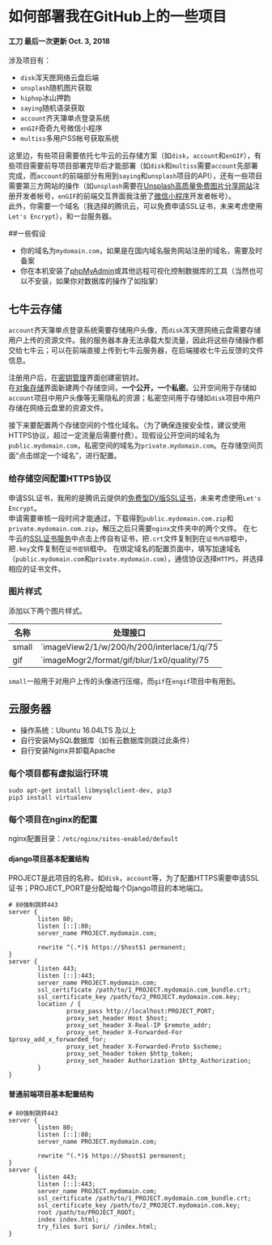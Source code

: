 # 如何部署我在GitHub上的一些项目
#### 工刀 最后一次更新 Oct. 3, 2018

涉及项目有：  
- `disk`浑天匣网络云盘后端  
- `unsplash`随机图片获取  
- `hiphop`冰山押韵  
- `saying`随机语录获取  
- `account`齐天簿单点登录系统  
- `enGIF`奇奇九号微信小程序  
- `multiss`多用户SS帐号获取系统  

这里边，有些项目需要依托七牛云的云存储方案（如`disk`，`account`和`enGIF`），有些项目需要前导项目部署完毕后才能部署（如`disk`和`multiss`需要`account`先部署完成，而`account`的前端部分有用到`saying`和`unsplash`项目的API），还有一些项目需要第三方网站的操作（如`unsplash`需要在[Unsplash高质量免费图片分享网站](https://unsplash.com)注册开发者帐号，`enGIF`的前端交互界面我注册了[微信小程序](https://mp.weixin.qq.com/cgi-bin/wx)开发者帐号）。  
此外，你需要一个域名（我选择的腾讯云，可以免费申请SSL证书，未来考虑使用`Let's Encrypt`），和一台服务器。

##一些假设
- 你的域名为`mydomain.com`，如果是在国内域名服务网站注册的域名，需要及时备案
- 你在本机安装了[phpMyAdmin](https://www.phpmyadmin.net/)或其他远程可视化控制数据库的工具（当然也可以不安装，如果你对数据库的操作了如指掌）

## 七牛云存储
`account`齐天簿单点登录系统需要存储用户头像，而`disk`浑天匣网络云盘需要存储用户上传的资源文件。我的服务器本身无法承载大型流量，因此将这些存储操作都交给七牛云；可以在前端直接上传到七牛云服务器，在后端接收七牛云反馈的文件信息。

注册用户后，在[密钥管理](https://portal.qiniu.com/user/key)界面创建密钥对。  
在[对象存储](https://portal.qiniu.com/bucket)界面新建两个存储空间，**一个公开，一个私密**。公开空间用于存储如`account`项目中用户头像等无需隐私的资源；私密空间用于存储如`disk`项目中用户存储在网络云盘里的资源文件。

接下来要配置两个存储空间的个性化域名。（为了确保连接安全性，建议使用HTTPS协议，超过一定流量后需要付费）。现假设公开空间的域名为`public.mydomain.com`，私密空间的域名为`private.mydomain.com`。在存储空间页面“点击绑定一个域名”，进行配置。

### 给存储空间配置HTTPS协议
申请SSL证书，我用的是腾讯云提供的[免费型DV版SSL证书](https://console.cloud.tencent.com/ssl/apply)，未来考虑使用`Let's Encrypt`。  
申请需要审核一段时间才能通过，下载得到`public.mydomain.com.zip`和`private.mydomain.com.zip`，解压之后只需要`nginx`文件夹中的两个文件。
在七牛云的[SSL证书服务](https://portal.qiniu.com/certificate/ssl)中点击上传自有证书，把`.crt`文件复制到在`证书内容`框中，把`.key`文件复制在`证书密钥`框中。
在绑定域名的配置页面中，填写加速域名（`public.mydomain.com`和`private.mydomain.com`），通信协议选择`HTTPS`，并选择相应的证书文件。

### 图片样式
添加以下两个图片样式。  

| 名称  | 处理接口  |
|------|----------|
| small | `imageView2/1/w/200/h/200/interlace/1/q/75|imageslim` |
| gif   | `imageMogr2/format/gif/blur/1x0/quality/75|imageslim` |

`small`一般用于对用户上传的头像进行压缩，而`gif`在`engif`项目中有用到。

## 云服务器
- 操作系统：Ubuntu 16.04LTS 及以上  
- 自行安装MySQL数据库（如有云数据库则跳过此条件）  
- 自行安装Nginx并卸载Apache

### 每个项目都有虚拟运行环境
```
sudo apt-get install libmysqlclient-dev, pip3
pip3 install virtualenv
```

### 每个项目在nginx的配置
nginx配置目录：`/etc/nginx/sites-enabled/default`  

#### django项目基本配置结构
PROJECT是此项目的名称，如`disk`，`account`等，为了配置HTTPS需要申请SSL证书；PROJECT_PORT是分配给每个Django项目的本地端口。
  
```nginx
# 80强制跳转443
server {
        listen 80;
        listen [::]:80;
        server_name PROJECT.mydomain.com;

        rewrite ^(.*)$ https://$host$1 permanent;
}
server {
        listen 443;
        listen [::]:443;
        server_name PROJECT.mydomain.com;
        ssl_certificate /path/to/1_PROJECT.mydomain.com_bundle.crt;
        ssl_certificate_key /path/to/2_PROJECT.mydomain.com.key;
        location / {
                proxy_pass http://localhost:PROJECT_PORT;
                proxy_set_header Host $host;
                proxy_set_header X-Real-IP $remote_addr;
                proxy_set_header X-Forwarded-For $proxy_add_x_forwarded_for;
                proxy_set_header X-Forwarded-Proto $scheme;
                proxy_set_header token $http_token;
                proxy_set_header Authorization $http_Authorization;
        }
}
```

#### 普通前端项目基本配置结构

```
# 80强制跳转443
server {
        listen 80;
        listen [::]:80;
        server_name PROJECT.mydomain.com;

        rewrite ^(.*)$ https://$host$1 permanent;
}
server {
        listen 443;
        listen [::]:443;
        server_name PROJECT.mydomain.com;
        ssl_certificate /path/to/1_PROJECT.mydomain.com_bundle.crt;
        ssl_certificate_key /path/to/2_PROJECT.mydomain.com.key;
        root /path/to/PROJECT_ROOT;
        index index.html;
        try_files $uri $uri/ /index.html;
}
```
